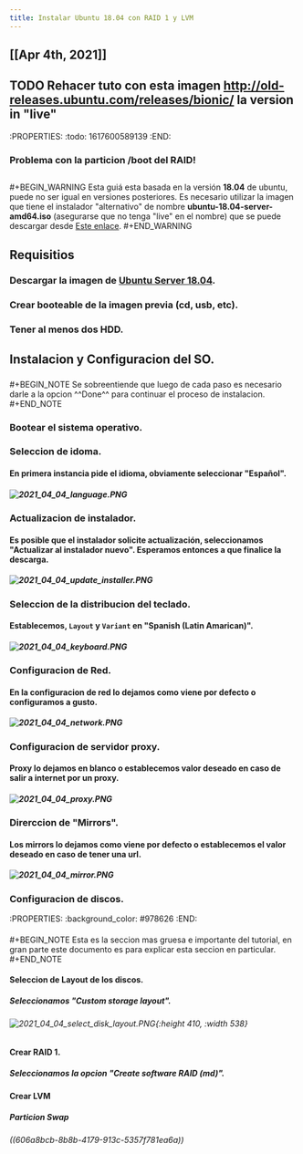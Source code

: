 ```yaml
---
title: Instalar Ubuntu 18.04 con RAID 1 y LVM
---
```


## [[Apr 4th, 2021]]
## TODO Rehacer tuto con esta imagen http://old-releases.ubuntu.com/releases/bionic/ la version in "live"
:PROPERTIES:
:todo: 1617600589139
:END:
### Problema con la particion /boot del RAID!
## 
#+BEGIN_WARNING
Esta guiá esta basada en la versión **18.04** de ubuntu, puede no ser igual en versiones posteriores. Es necesario utilizar la imagen que tiene el instalador "alternativo" de nombre **ubuntu-18.04-server-amd64.iso** (asegurarse que no tenga "live" en el nombre) que se puede descargar desde [Este enlace]( http://old-releases.ubuntu.com/releases/bionic/).
#+END_WARNING
## Requisitios
### Descargar la imagen de [Ubuntu Server 18.04](https://releases.ubuntu.com/18.04/).
### Crear booteable de la imagen previa (cd, usb, etc).
### Tener al menos dos HDD.
## Instalacion y Configuracion del SO.
### 
#+BEGIN_NOTE
Se sobreentiende que luego de cada paso es necesario darle a la opcion ^^Done^^ para continuar el proceso de instalacion.
#+END_NOTE
### Bootear el sistema operativo.
### Seleccion de idoma.
#### En primera instancia pide el idioma, obviamente seleccionar "**Español**".
##### ![2021_04_04_language.PNG](https://cdn.logseq.com/%2F27628fff-82be-419a-b971-1869717d9bad9237e751-0c35-43ba-af74-eb7304bbb1b22021_04_04_language.PNG?Expires=4771183150&Signature=QSnQGDrgS7NAFetXxOHKfjEe4Z7nCdYvi6Zw-CY0X6ihmsTkZ67BApcIZqkXQwpmTs75vryQo7xOAecNRN2EWfOqMFYttsQ8EagGYyDXHPeb2akWuyarwpmvMeX2Ox7Q24DvbdHv5VyeQ2rq0EJNNJ8oGSSajfV62-feHxtychdtpsUeVjvfmwhZvfKT5cak-Wvoc6TIgptBb6fuCAVNidJShGMpeKcH8UcQ~iaxq1VUxMf-J~xYImdkoiHK442MHRUGu-RjC8xFAfQXejg13d~X323up2ENRVsPcQYipPz1VBPKYPEToSumurfmIPhfR1shLUfJZ72jYJuYVzgIqA__&Key-Pair-Id=APKAJE5CCD6X7MP6PTEA)
### Actualizacion de instalador.
#### Es posible que el instalador solicite actualización, seleccionamos "**Actualizar al instalador nuevo**". Esperamos entonces a que finalice la descarga.
##### ![2021_04_04_update_installer.PNG](https://cdn.logseq.com/%2F27628fff-82be-419a-b971-1869717d9badcce36341-5e68-4b4a-ac51-498bd711e0842021_04_04_update_installer.PNG?Expires=4771183243&Signature=KA57ea~KdqsUoffdfU19IjgIQ1DOi~xKM4xgqzCHJytJR9uNIH5ubr21dfsd9lyPbA6Xd6P6wsyDsettJc1PqTewxQSr0lYfAJWl36tlDbhC1riwLMMwEljsfHHB8kFKOxK6ss-CltvhmO4bAcWwU81~tsuHqWqGJ9IZchceYyn7zexZIPRW~K7s3VlVgMYN6uPxHmk5C~-6TlqntM1uI2xwEtheMcV1b5zYxWzX8JEPO3cGNaElDE~gCZn-MELRVPaL8ncV2trNcqtZEsuZTUV0WTe8Cvk-Ep2v~OplzJzfJmejyWg1xvnQtk5MXFdHltDocP4hTLz0OBmRnkqEJQ__&Key-Pair-Id=APKAJE5CCD6X7MP6PTEA)
### Seleccion de la distribucion del teclado.
#### Establecemos, `Layout` y `Variant` en "**Spanish (Latin Amarican)**".
##### ![2021_04_04_keyboard.PNG](https://cdn.logseq.com/%2F27628fff-82be-419a-b971-1869717d9badff858b2f-e09a-4191-88e0-f55b8ac024442021_04_04_keyboard.PNG?Expires=4771159462&Signature=AfTZLfpgL4AQfOo4cTpGieW4n8VYHKgWDAvidNEyBbSj-DzPnXb~bcg4MuM1stNH48S~YJEaPnojHZGPDjR-RxUX~d~ae5FYtF52xTKYduKREYlxcSYmnhueaxXUpkKEGMe4O69upehl4rIhA8WsB8xmO2fpfaZkqLblrBHSnn0g5qEeiuA2O19VVHUJemhr1CTQvCJ-ci5g92myXveXpZOb6O6D8LfHU-EhJwI-5Z90yqJXA4QvHCHYR6QvOqjrQWR570OO3rGtjtw8Qujp9LllBfx5cRFJbQfcaprd5vaf3Okj3NY40LsLEKg284OuluRQv3NCo0NigxW78biV-w__&Key-Pair-Id=APKAJE5CCD6X7MP6PTEA)
### Configuracion de Red.
#### En la configuracion de red lo dejamos como viene por defecto o configuramos a gusto.
##### ![2021_04_04_network.PNG](https://cdn.logseq.com/%2F27628fff-82be-419a-b971-1869717d9bad5cf31aa6-340c-4548-98f6-f33b7b83c5c22021_04_04_network.PNG?Expires=4771159399&Signature=B1evsEcjT2J1dK7KblB9pOozMK3CDVKP1vTSMkBZEVWmIMZEkmTnNoMP9UUgPfrtDTYYhWPYi5CwQEMmUD93s087UawKinyojkk8u02WL-utYU80QHnDY-N32TlQ9~erGfoi7pk~M032ddiJyARtBtDDuq~26dfqHM~SiuFVWD3Sgh-Yf9kVmv55ZGIFN8QSyaBDMjrqRcwCgRy65UftWE-8zvgczOwA0D4vrDEPMAqVzy~rLKBtNYxBwa~~8h2GazoLP-0dWqEm9EYyPedheEj5XjWgwBwtrDepBQT2cHO4JqnXFF-K4TyLvHfbrJgoEhDlUTwC~UMbU0LoDJQSkg__&Key-Pair-Id=APKAJE5CCD6X7MP6PTEA)
### Configuracion de servidor proxy.
#### Proxy lo dejamos en blanco o establecemos valor deseado en caso de salir a internet por un proxy.
##### ![2021_04_04_proxy.PNG](https://cdn.logseq.com/%2F27628fff-82be-419a-b971-1869717d9bad33fc5316-1075-4434-81b8-573122fcfeeb2021_04_04_proxy.PNG?Expires=4771159312&Signature=goESOnr7LI6JxtXG8fA7PFqj4Jgu2OZ47lMiJIPTzHWNJ6692RdpuNShyuukpWO2JNdQR49qdJDfW3eGiSZnuy3eVmscE5nsGCGpvYPbMghT~n7JSZgyyuJqRJzRrrhIkg9kUTy0tmunyhOzKE7cUAvkccIAqJ7gq8diqqG0gRH-g~miRksOpPRv6HLq-B2hYq3d4yU-5U-ec5thp9p20bM5zs40aAmfpB3myEZKvJB~hBLo0Nx0cclTXRt7ENWDxRnbg49ABtMeC0E0oi2QnTSzutuVIH2A2aBoncZ-e53oD8-hLr1uWQhHRTyHvQCb-WDEG4vsel~qcIKxrb9Fnw__&Key-Pair-Id=APKAJE5CCD6X7MP6PTEA)
### Direrccion de "Mirrors".
#### Los mirrors lo dejamos como viene por defecto o establecemos el valor deseado en caso de tener una url.
##### ![2021_04_04_mirror.PNG](https://cdn.logseq.com/%2F27628fff-82be-419a-b971-1869717d9bad5272e331-5f3c-475e-841f-b1936cb994a32021_04_04_mirror.PNG?Expires=4771158727&Signature=GUQ68JyEKwHnnAKnSSlUhu08upPuRMQHgSk1DmMsgdhno6unECqPlb2aBR4w~22wrvb7aIFnNhfrWadYVo3aKaPzwWo6YgXkFdrXaOZdQ7PgXvJ1CxgjYL8aOLjfj1LdpAeTHlfHkI1msas~zgqZl8mKd3BJL8To5hK8m8hzVYIqC2Qw-VROhtbksUz-ByfZ-cSCX9fWGo8Z9xGgkDycAeFz4c6RMJRGHJpLdNv-H9aEb3UNFD7PG972WBIQNAQn~CYoY-i1d1gxjt-It9TMJsajL-UAigpWccyd~D3PtQ3lkRGGoNiN877DInXDNq03wXlI~JgGl43kDa3hZSdk0A__&Key-Pair-Id=APKAJE5CCD6X7MP6PTEA)
### Configuracion de discos.
:PROPERTIES:
:background_color: #978626
:END:
#### 
#+BEGIN_NOTE
Esta es la seccion mas gruesa e importante del tutorial, en gran parte este documento es para explicar esta seccion en particular.
#+END_NOTE
#### Seleccion de Layout de los discos.
##### Seleccionamos "**Custom storage layout**".
###### ![2021_04_04_select_disk_layout.PNG](https://cdn.logseq.com/%2F27628fff-82be-419a-b971-1869717d9bad73025c79-55c5-48d6-bf62-52fda30ba0442021_04_04_select_disk_layout.PNG?Expires=4771158135&Signature=SiZTMAHIQiCoZ7b3MYwHM8UEGNXPqt58QT1mM0XBvvghDDaf1wUyFckhsMnol2LLehP4i1VO5X63bTsKRs~VQtBzbkczpu1xeX7fn5lUmsb6GpclQ6z~ghfSKOU4E~H3xHKYtRyjtCfpzZbYndNb7MI2ugrZzu6Tge6vFTHP2fMhi1Qn96z8JTkrCNbj~p3EMEi-HDDjvPczk~XHejijUAc08ToowPzq-jXy05bxw5bYP2vB3zKpohuHHoVYUmkUakd42lFPXORfe6yuiR07vCoKog5j1dJcpyC7SduQTx6e0oE6O0kh6C6ATFoV0Z6Q3a73B23gwjjSREwwaECvyw__&Key-Pair-Id=APKAJE5CCD6X7MP6PTEA){:height 410, :width 538}
#### Crear RAID 1.
##### Seleccionamos la opcion "**Create software RAID (md)**".
#### Crear LVM
##### Particion Swap
###### ((606a8bcb-8b8b-4179-913c-5357f781ea6a))
